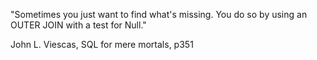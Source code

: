 "Sometimes you just want to find what's missing. You do so by using an OUTER JOIN with a test for Null."

John L. Viescas, SQL for mere mortals, p351